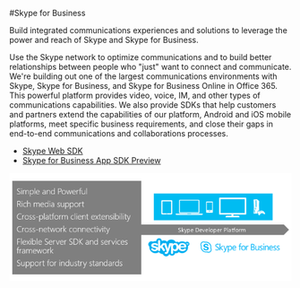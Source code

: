 #Skype for Business

Build integrated communications experiences and solutions to leverage the power and reach of Skype and Skype for Business.

Use the Skype network to optimize communications and to build better relationships between people who "just" want to connect and communicate. We're building out one of the largest communications environments with Skype, Skype for Business, and Skype for Business Online in Office 365. This powerful platform provides video, voice, IM, and other types of communications capabilities. We also provide SDKs that help customers and partners  extend the capabilities of our platform, Android and iOS mobile platforms, meet specific business requirements, and close their gaps in end-to-end communications and collaborations processes.

- [Skype Web SDK](WebSDK/SkypeWebSDK.md)
- [Skype for Business App SDK Preview](AppSDK/SkypeAppSDK.md)

![Skype developer platform](images/skype.png)


